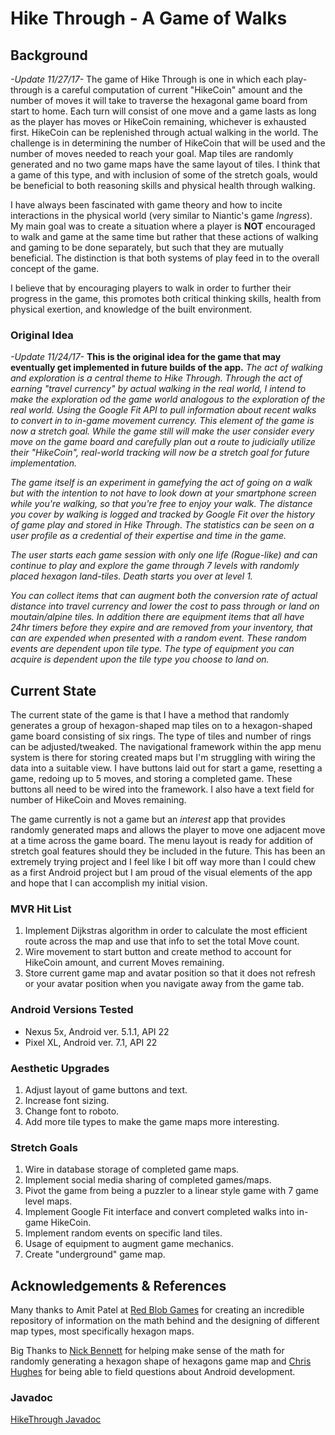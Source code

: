 # Hike Through - A Game of Walks #

## Background ##
*-Update 11/27/17-* The game of Hike Through is one in which each play-through is a careful computation of current "HikeCoin" amount and the number of moves it will take to traverse the hexagonal game board from start to home. Each turn will consist of one move and a game lasts as long as the player has moves or HikeCoin remaining, whichever is exhausted first. HikeCoin can be replenished through actual walking in the world. The challenge is in determining the number of HikeCoin that will be used and the number of moves needed to reach your goal. Map tiles are randomly generated and no two game maps have the same layout of tiles. I think that a game of this type, and with inclusion of some of the stretch goals, would be beneficial to both reasoning skills and physical health through walking.

I have always been fascinated with game theory and how to incite interactions in the physical world (very similar to Niantic's game *Ingress*). My main goal was to create a situation where a player is **NOT** encouraged to walk and game at the same time but rather that these actions of walking and gaming to be done separately, but such that they are mutually beneficial. The distinction is that both systems of play feed in to the overall concept of the game.

I believe that by encouraging players to walk in order to further their progress in the game, this promotes both critical thinking skills, health from physical exertion, and knowledge of the built environment.

### Original Idea ###
*-Update 11/24/17-* **This is the original idea for the game that may eventually get implemented in future builds of the app.** *The act of walking and exploration is a central theme to _Hike Through_. Through the act of earning "travel currency" by actual walking in the real world, I intend to make the exploration od the game world analogous to the exploration of the real world. Using the Google Fit API to pull information about recent walks to convert in to in-game movement currency. This element of the game is now a stretch goal. While the game still will make the user consider every move on the game board and carefully plan out a route to judicially utilize their "HikeCoin", real-world tracking will now be a stretch goal for future implementation.*

*The game itself is an experiment in gamefying the act of going on a walk but with the intention to not have to look down at your smartphone screen while you're walking, so that you're free to enjoy your walk. The distance you cover by walking is logged and tracked by Google Fit over the history of game play and stored in _Hike Through_. The statistics can be seen on a user profile as a credential of their expertise and time in the game.*

*The user starts each game session with only one life (Rogue-like) and can continue to play and explore the game through 7 levels with randomly placed hexagon land-tiles. Death starts you over at level 1.*

*You can collect items that can augment both the conversion rate of actual distance into travel currency and lower the cost to pass through or land on moutain/alpine tiles. In addition there are equipment items that all have 24hr timers before they expire and are removed from your inventory, that can are expended when presented with a random event. These random events are dependent upon tile type. The type of equipment you can acquire is dependent upon the tile type you choose to land on.*

## Current State ##
The current state of the game is that I have a method that randomly generates a group of hexagon-shaped map tiles on to a hexagon-shaped game board consisting of six rings. The type of tiles and number of rings can be adjusted/tweaked. The navigational framework within the app menu system is there for storing created maps but I'm struggling with wiring the data into a suitable view. I have buttons laid out for start a game, resetting a game, redoing up to 5 moves, and storing a completed game. These buttons all need to be wired into the framework. I also have a text field for number of HikeCoin and Moves remaining.

The game currently is not a game but an *interest* app that provides randomly generated maps and allows the player to move one adjacent move at a time across the game board. The menu layout is ready for addition of stretch goal features should they be included in the future. This has been an extremely trying project and I feel like I bit off way more than I could chew as a first Android project but I am proud of the visual elements of the app and hope that I can accomplish my initial vision.

### MVR Hit List ###

1. Implement Dijkstras algorithm in order to calculate the most efficient route across the map and use that info to set the total Move count.
2. Wire movement to start button and create method to account for HikeCoin amount, and current Moves remaining. 
3. Store current game map and avatar position so that it does not refresh or your avatar position when you navigate away from the game tab.

### Android Versions Tested ###

- Nexus 5x, Android ver. 5.1.1, API 22
- Pixel XL, Android ver. 7.1, API 22

### Aesthetic Upgrades ###

1. Adjust layout of game buttons and text.
2. Increase font sizing.
3. Change font to roboto.
4. Add more tile types to make the game maps more interesting.

### Stretch Goals ###

1. Wire in database storage of completed game maps.
2. Implement social media sharing of completed games/maps.
3. Pivot the game from being a puzzler to a linear style game with 7 game level maps.
4. Implement Google Fit interface and convert completed walks into in-game HikeCoin.
5. Implement random events on specific land tiles.
6. Usage of equipment to augment game mechanics.
7. Create "underground" game map.


## Acknowledgements & References ##

Many thanks to Amit Patel at [Red Blob Games](https://www.redblobgames.com// "Red Blob Games") for creating an incredible repository of information on the math behind and the designing of different map types, most specifically hexagon maps. 

Big Thanks to [Nick Bennett](https://github.com/nick-bennett// "Nick Bennett") for helping make sense of the math for randomly generating a hexagon shape of hexagons game map and [Chris Hughes](https://github.com/cfhughes// "Chris Hughes") for being able to field questions about Android development.

### Javadoc ###

[HikeThrough Javadoc](docs/api)


